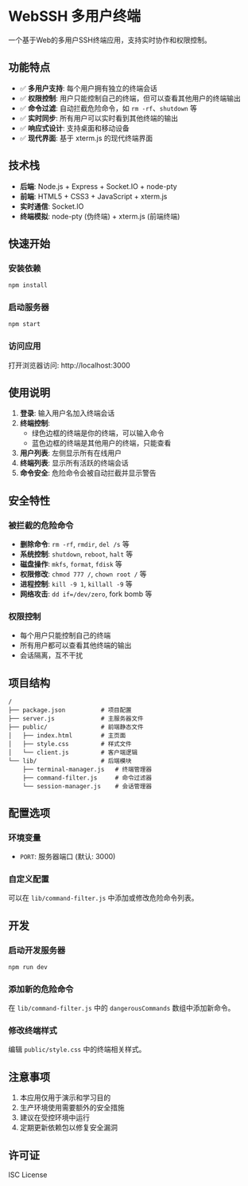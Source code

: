 # WebSSH 多用户终端

一个基于Web的多用户SSH终端应用，支持实时协作和权限控制。

## 功能特点

- ✅ **多用户支持**: 每个用户拥有独立的终端会话
- ✅ **权限控制**: 用户只能控制自己的终端，但可以查看其他用户的终端输出
- ✅ **命令过滤**: 自动拦截危险命令，如 `rm -rf`、`shutdown` 等
- ✅ **实时同步**: 所有用户可以实时看到其他终端的输出
- ✅ **响应式设计**: 支持桌面和移动设备
- ✅ **现代界面**: 基于 xterm.js 的现代终端界面

## 技术栈

- **后端**: Node.js + Express + Socket.IO + node-pty
- **前端**: HTML5 + CSS3 + JavaScript + xterm.js
- **实时通信**: Socket.IO
- **终端模拟**: node-pty (伪终端) + xterm.js (前端终端)

## 快速开始

### 安装依赖

```bash
npm install
```

### 启动服务器

```bash
npm start
```

### 访问应用

打开浏览器访问: http://localhost:3000

## 使用说明

1. **登录**: 输入用户名加入终端会话
2. **终端控制**:
   - 绿色边框的终端是你的终端，可以输入命令
   - 蓝色边框的终端是其他用户的终端，只能查看
3. **用户列表**: 左侧显示所有在线用户
4. **终端列表**: 显示所有活跃的终端会话
5. **命令安全**: 危险命令会被自动拦截并显示警告

## 安全特性

### 被拦截的危险命令

- **删除命令**: `rm -rf`, `rmdir`, `del /s` 等
- **系统控制**: `shutdown`, `reboot`, `halt` 等
- **磁盘操作**: `mkfs`, `format`, `fdisk` 等
- **权限修改**: `chmod 777 /`, `chown root /` 等
- **进程控制**: `kill -9 1`, `killall -9` 等
- **网络攻击**: `dd if=/dev/zero`, fork bomb 等

### 权限控制

- 每个用户只能控制自己的终端
- 所有用户都可以查看其他终端的输出
- 会话隔离，互不干扰

## 项目结构

```
/
├── package.json          # 项目配置
├── server.js             # 主服务器文件
├── public/               # 前端静态文件
│   ├── index.html        # 主页面
│   ├── style.css         # 样式文件
│   └── client.js         # 客户端逻辑
└── lib/                  # 后端模块
    ├── terminal-manager.js   # 终端管理器
    ├── command-filter.js     # 命令过滤器
    └── session-manager.js    # 会话管理器
```

## 配置选项

### 环境变量

- `PORT`: 服务器端口 (默认: 3000)

### 自定义配置

可以在 `lib/command-filter.js` 中添加或修改危险命令列表。

## 开发

### 启动开发服务器

```bash
npm run dev
```

### 添加新的危险命令

在 `lib/command-filter.js` 中的 `dangerousCommands` 数组中添加新命令。

### 修改终端样式

编辑 `public/style.css` 中的终端相关样式。

## 注意事项

1. 本应用仅用于演示和学习目的
2. 生产环境使用需要额外的安全措施
3. 建议在受控环境中运行
4. 定期更新依赖包以修复安全漏洞

## 许可证

ISC License